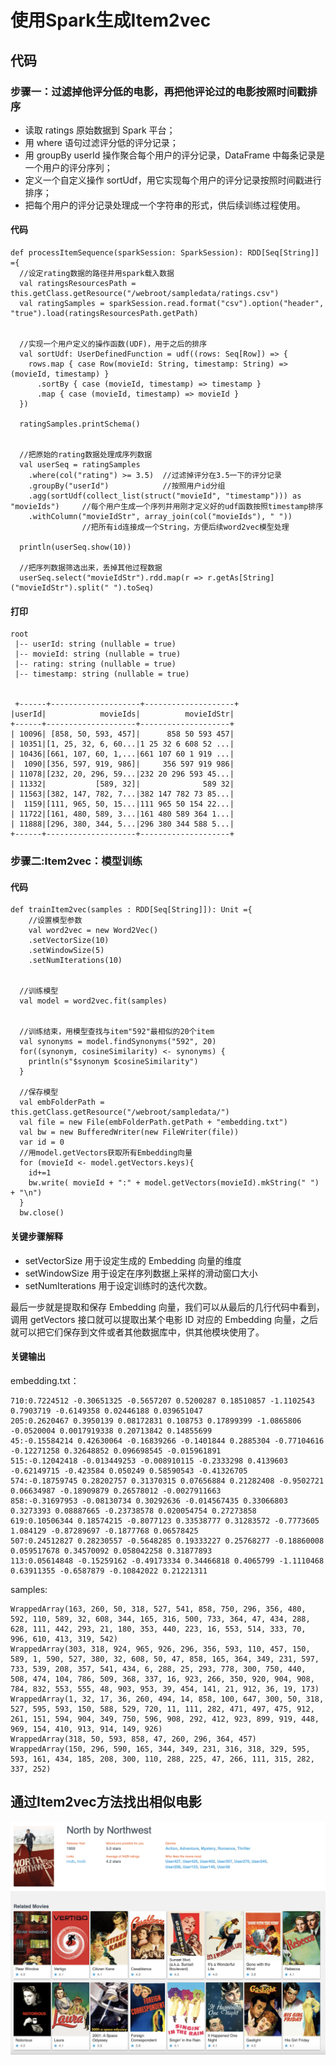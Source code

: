 # 使用Spark生成Item2vec

## 代码

### 步骤一：过滤掉他评分低的电影，再把他评论过的电影按照时间戳排序

* 读取 ratings 原始数据到 Spark 平台；
* 用 where 语句过滤评分低的评分记录；
* 用 groupBy userId 操作聚合每个用户的评分记录，DataFrame 中每条记录是一个用户的评分序列；
* 定义一个自定义操作 sortUdf，用它实现每个用户的评分记录按照时间戳进行排序；
* 把每个用户的评分记录处理成一个字符串的形式，供后续训练过程使用。


#### 代码

	def processItemSequence(sparkSession: SparkSession): RDD[Seq[String]] ={
	  //设定rating数据的路径并用spark载入数据
	  val ratingsResourcesPath = this.getClass.getResource("/webroot/sampledata/ratings.csv")
	  val ratingSamples = sparkSession.read.format("csv").option("header", "true").load(ratingsResourcesPath.getPath)
	
	
	  //实现一个用户定义的操作函数(UDF)，用于之后的排序
	  val sortUdf: UserDefinedFunction = udf((rows: Seq[Row]) => {
	    rows.map { case Row(movieId: String, timestamp: String) => (movieId, timestamp) }
	      .sortBy { case (movieId, timestamp) => timestamp }
	      .map { case (movieId, timestamp) => movieId }
	  })
	  
	  ratingSamples.printSchema()
	
	
	  //把原始的rating数据处理成序列数据
	  val userSeq = ratingSamples
	    .where(col("rating") >= 3.5)  //过滤掉评分在3.5一下的评分记录
	    .groupBy("userId")            //按照用户id分组
	    .agg(sortUdf(collect_list(struct("movieId", "timestamp"))) as "movieIds")     //每个用户生成一个序列并用刚才定义好的udf函数按照timestamp排序
	    .withColumn("movieIdStr", array_join(col("movieIds"), " "))
	                //把所有id连接成一个String，方便后续word2vec模型处理
	
	  println(userSeq.show(10))
	
	  //把序列数据筛选出来，丢掉其他过程数据
	  userSeq.select("movieIdStr").rdd.map(r => r.getAs[String]("movieIdStr").split(" ").toSeq)

#### 打印

	root
	 |-- userId: string (nullable = true)
	 |-- movieId: string (nullable = true)
	 |-- rating: string (nullable = true)
	 |-- timestamp: string (nullable = true)
	 
	 
	 +------+--------------------+--------------------+
	|userId|            movieIds|          movieIdStr|
	+------+--------------------+--------------------+
	| 10096| [858, 50, 593, 457]|      858 50 593 457|
	| 10351|[1, 25, 32, 6, 60...|1 25 32 6 608 52 ...|
	| 10436|[661, 107, 60, 1,...|661 107 60 1 919 ...|
	|  1090|[356, 597, 919, 986]|     356 597 919 986|
	| 11078|[232, 20, 296, 59...|232 20 296 593 45...|
	| 11332|           [589, 32]|              589 32|
	| 11563|[382, 147, 782, 7...|382 147 782 73 85...|
	|  1159|[111, 965, 50, 15...|111 965 50 154 22...|
	| 11722|[161, 480, 589, 3...|161 480 589 364 1...|
	| 11888|[296, 380, 344, 5...|296 380 344 588 5...|
	+------+--------------------+--------------------+
	
	
### 步骤二:Item2vec：模型训练

#### 代码

	def trainItem2vec(samples : RDD[Seq[String]]): Unit ={
	    //设置模型参数
	    val word2vec = new Word2Vec()
	    .setVectorSize(10)
	    .setWindowSize(5)
	    .setNumIterations(10)
	
	
	  //训练模型
	  val model = word2vec.fit(samples)
	
	
	  //训练结束，用模型查找与item"592"最相似的20个item
	  val synonyms = model.findSynonyms("592", 20)
	  for((synonym, cosineSimilarity) <- synonyms) {
	    println(s"$synonym $cosineSimilarity")
	  }
	 
	  //保存模型
	  val embFolderPath = this.getClass.getResource("/webroot/sampledata/")
	  val file = new File(embFolderPath.getPath + "embedding.txt")
	  val bw = new BufferedWriter(new FileWriter(file))
	  var id = 0
	  //用model.getVectors获取所有Embedding向量
	  for (movieId <- model.getVectors.keys){
	    id+=1
	    bw.write( movieId + ":" + model.getVectors(movieId).mkString(" ") + "\n")
	  }
	  bw.close()

#### 关键步骤解释

* setVectorSize 用于设定生成的 Embedding 向量的维度
* setWindowSize 用于设定在序列数据上采样的滑动窗口大小
* setNumIterations 用于设定训练时的迭代次数。

最后一步就是提取和保存 Embedding 向量，我们可以从最后的几行代码中看到，调用 getVectors 接口就可以提取出某个电影 ID 对应的 Embedding 向量，之后就可以把它们保存到文件或者其他数据库中，供其他模块使用了。


#### 关键输出

embedding.txt：

	710:0.7224512 -0.30651325 -0.5657207 0.5200287 0.18510857 -1.1102543 0.7903719 -0.6149358 0.02446188 0.039651047
	205:0.2620467 0.3950139 0.08172831 0.108753 0.17899399 -1.0865806 -0.0520004 0.0017919338 0.20713842 0.14855699
	45:-0.15584214 0.42630064 -0.16839266 -0.1401844 0.2885304 -0.77104616 -0.12271258 0.32648852 0.096698545 -0.015961891
	515:-0.12042418 -0.013449253 -0.008910115 -0.2333298 0.4139603 -0.62149715 -0.423584 0.050249 0.58590543 -0.41326705
	574:-0.18759745 0.28202757 0.31370315 0.07656884 0.21282408 -0.9502721 0.06634987 -0.18909879 0.26578012 -0.0027911663
	858:-0.31697953 -0.08130734 0.30292636 -0.014567435 0.33066803 0.3273393 0.08887665 -0.23738578 0.020054754 0.27273858
	619:0.10506344 0.18574215 -0.8077123 0.33538777 0.31283572 -0.7773605 1.084129 -0.87289697 -0.1877768 0.06578425
	507:0.24512827 0.28230557 -0.5648285 0.19333227 0.25768277 -0.18860008 0.059517678 0.34570092 0.058042258 0.31877893
	113:0.05614848 -0.15259162 -0.49173334 0.34466818 0.4065799 -1.1110468 0.63911355 -0.6587879 -0.10842022 0.21221311
	
samples: 

	WrappedArray(163, 260, 50, 318, 527, 541, 858, 750, 296, 356, 480, 592, 110, 589, 32, 608, 344, 165, 316, 500, 733, 364, 47, 434, 288, 628, 111, 442, 293, 21, 180, 353, 440, 223, 16, 553, 514, 333, 70, 996, 610, 413, 319, 542)
	WrappedArray(303, 318, 924, 965, 926, 296, 356, 593, 110, 457, 150, 589, 1, 590, 527, 380, 32, 608, 50, 47, 858, 165, 364, 349, 231, 597, 733, 539, 208, 357, 541, 434, 6, 288, 25, 293, 778, 300, 750, 440, 508, 474, 104, 786, 509, 368, 337, 16, 923, 266, 350, 920, 904, 908, 784, 832, 553, 555, 48, 903, 953, 39, 454, 141, 21, 912, 36, 19, 173)
	WrappedArray(1, 32, 17, 36, 260, 494, 14, 858, 100, 647, 300, 50, 318, 527, 595, 593, 150, 588, 529, 720, 11, 111, 282, 471, 497, 475, 912, 261, 151, 594, 904, 349, 750, 596, 908, 292, 412, 923, 899, 919, 448, 969, 154, 410, 913, 914, 149, 926)
	WrappedArray(318, 50, 593, 858, 47, 260, 296, 364, 457)
	WrappedArray(150, 296, 590, 165, 344, 349, 231, 316, 318, 329, 595, 593, 161, 434, 185, 208, 300, 110, 288, 225, 47, 266, 111, 315, 282, 337, 252)


##  通过Item2vec方法找出相似电影

![](Images/1.png)